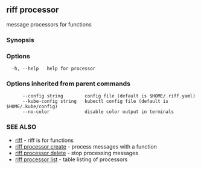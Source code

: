 ## riff processor

message processors for functions

### Synopsis


<todo>


### Options

```
  -h, --help   help for processor
```

### Options inherited from parent commands

```
      --config string        config file (default is $HOME/.riff.yaml)
      --kube-config string   kubectl config file (default is $HOME/.kube/config)
      --no-color             disable color output in terminals
```

### SEE ALSO

* [riff](riff.md)	 - riff is for functions
* [riff processor create](riff_processor_create.md)	 - process messages with a function
* [riff processor delete](riff_processor_delete.md)	 - stop processing messages
* [riff processor list](riff_processor_list.md)	 - table listing of processors

